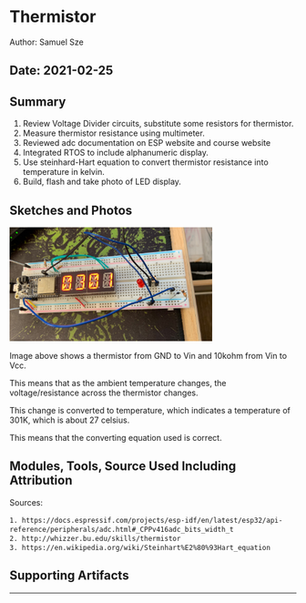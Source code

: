 #  Thermistor

Author: Samuel Sze

Date: 2021-02-25
-----

## Summary
1. Review Voltage Divider circuits, substitute some resistors for thermistor.
2. Measure thermistor resistance using multimeter.
3. Reviewed adc documentation on ESP website and course website
4. Integrated RTOS to include alphanumeric display. 
5. Use steinhard-Hart equation to convert thermistor resistance into temperature in kelvin.
5. Build, flash and take photo of LED display. 

## Sketches and Photos
<img src="images/t1.jpg" width="" height="200" />

Image above shows a thermistor from GND to Vin and 10kohm from Vin to Vcc. 

This means that as the ambient temperature changes, the voltage/resistance across the thermistor changes. 

This change is converted to temperature, which indicates a temperature of 301K, which is about 27 celsius. 

This means that the converting equation used is correct. 

## Modules, Tools, Source Used Including Attribution
Sources: 

    1. https://docs.espressif.com/projects/esp-idf/en/latest/esp32/api-reference/peripherals/adc.html#_CPPv416adc_bits_width_t
    2. http://whizzer.bu.edu/skills/thermistor
    3. https://en.wikipedia.org/wiki/Steinhart%E2%80%93Hart_equation
    
## Supporting Artifacts
-----